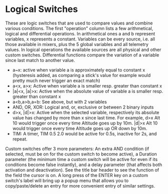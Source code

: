 # Logical Switches


These are logic switches that are used to compare values and combine various conditions.
The first "operation" column lists a few arithmetical, logical and differential operations. In arithmetical ones a and b represent variables, x represents a constant. Variables can be every source, i.e. all those available in mixers, plus the 5 global variables and all telemetry values. In logical operations the available sources are all physical and other custom switches. Differential functions compare the variation of a variable since last match to another value.

* a~x: active when variable a is approximately equal to constant x (hysteresis added, as comparing a stick's value for example would pretty much never trigger an exact match)
* a<x, a>x: Active when variable a is smaller resp. greater than constant x
* |a|<x, |a|>x: Active when the absolute value of variable a is smaller resp. greater than constant x
* a<b,a>b,a=b: See above, but with 2 variables
* AND, OR, XOR: Logical and, or, exclusive or between 2 binary inputs
* d>x, |d|>x: Active when the selected variable, respectively its absolute value has changed by more than x since last time. For example, d>x Alt 10 would trigger once every time Altitude goes up by 10m. |d|>x Alt 10 would trigger once every time Altitude goes up OR down by 10m.
* TIM: A timer, TIM 0.5 2.0 would be active for 0.5s, inactive for 2s, and repeat.

Custom switches offer 3 more parameters: An extra AND condition (if selected, must be on for the custom switch to become active), a Duration parameter (the minimum time a custom switch will be active for even if its conditions become false instantly), and a delay parameter (that affects both activation and deactivation). See the title bar header to see the function of the field the cursor is on.
A long press of the ENTER key on a custom switch's label will bring up a popup menu that allows you to copy/paste/delete an entry for more convenient entry of similar settings.
